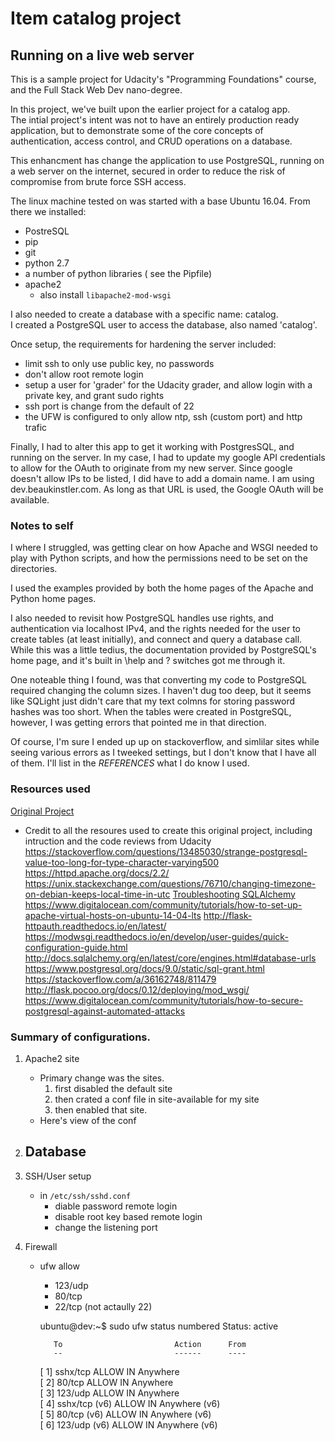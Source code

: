 # Item catalog project


## Running on a live web server


This is a sample project for Udacity's "Programming Foundations" course, and the Full Stack Web Dev nano-degree.

In this project, we've built upon the earlier project for a catalog app.  
The intial project's intent was not to have an entirely production ready application, but to demonstrate some of the core concepts 
of authentication, access control, and CRUD operations on a database.

This enhancment has change the application to use PostgreSQL, running on a web server on the internet, secured in order
to reduce the risk of compromise from brute force SSH access. 

The linux machine tested on was started with a base Ubuntu 16.04.  From there we installed:
- PostreSQL
- pip
- git
- python 2.7
- a number of python libraries ( see the Pipfile)
- apache2
	- also install `libapache2-mod-wsgi`

I also needed to create a database with a specific name: catalog.  
I created a PostgreSQL user to access the database, also named 'catalog'.

Once setup, the requirements for hardening the server included:
- limit ssh to only use public key, no passwords
- don't allow root remote login
- setup a user for 'grader' for the Udacity grader, and allow login with a private key, and grant sudo rights
- ssh port is change from the default of 22
- the UFW is configured to only allow ntp, ssh (custom port) and http trafic

Finally, I had to alter this app to get it working with PostgresSQL, and running on the server.
In my case, I had to update my google API credentials to allow for the OAuth to originate from my new server.
Since google doesn't allow IPs to be listed, I did have to add a domain name.  I am using dev.beaukinstler.com. 
As long as that URL is used, the Google OAuth will be available.  

### Notes to self
I where I struggled, was getting clear on how Apache and WSGI needed to play with Python scripts, and how the 
permissions need to be set on the directories.  

I used the examples provided by both the home pages of the Apache and Python home pages.

I also needed to revisit how PostgreSQL handles use rights, and authentication via localhost IPv4, and the 
rights needed for the user to create tables (at least initially), and connect and query a database call.
While this was a little tedius, the documentation provided by PostgreSQL's home page, and it's built in 
\help and \? switches got me through it.

One noteable thing I found, was that converting my code to PostgreSQL required changing the column sizes.  I haven't dug too
deep, but it seems like SQLight just didn't care that my text colmns for storing password hashes was too short.
When the tables were created in PostgreSQL, however, I was getting errors that pointed me in that direction.

Of course, I'm sure I ended up up on stackoverflow, and simlilar sites while seeing various errors as I tweeked settings,
but I don't know that I have all of them. I'll list in the _REFERENCES_ what I do know I used.

### Resources used
[Original Project](https://github.com/beaukinstler/fswd-item-catalog)
- Credit to all the resoures used to create this original project, including intruction and the code reviews from Udacity
https://stackoverflow.com/questions/13485030/strange-postgresql-value-too-long-for-type-character-varying500
https://httpd.apache.org/docs/2.2/
https://unix.stackexchange.com/questions/76710/changing-timezone-on-debian-keeps-local-time-in-utc
[Troubleshooting SQLAlchemy](http://docs.sqlalchemy.org/en/latest/faq/sessions.html#this-session-s-transaction-has-been-rolled-back-due-to-a-previous-exception-during-flush-or-similar)
https://www.digitalocean.com/community/tutorials/how-to-set-up-apache-virtual-hosts-on-ubuntu-14-04-lts
http://flask-httpauth.readthedocs.io/en/latest/
https://modwsgi.readthedocs.io/en/develop/user-guides/quick-configuration-guide.html
http://docs.sqlalchemy.org/en/latest/core/engines.html#database-urls
https://www.postgresql.org/docs/9.0/static/sql-grant.html
https://stackoverflow.com/a/36162748/811479
http://flask.pocoo.org/docs/0.12/deploying/mod_wsgi/
https://www.digitalocean.com/community/tutorials/how-to-secure-postgresql-against-automated-attacks






### Summary of configurations.

1. Apache2 site
	- Primary change was the sites.
		1. first disabled the default site
		2. then crated a conf file in site-available for my site
		3. then enabled that site.
	- Here's view of the conf  

2. Database 
	- 

3. SSH/User setup
	- in `/etc/ssh/sshd.conf`
		- diable password remote login
		- disable root key based remote login
		- change the listening port

4. Firewall
	- ufw allow
		- 123/udp
		- 80/tcp
		- 22/tcp (not actaully 22)

		ubuntu@dev:~$ sudo ufw status numbered
		Status: active

		     To                         Action      From
		     --                         ------      ----
		[ 1] sshx/tcp                   ALLOW IN    Anywhere                  
		[ 2] 80/tcp                     ALLOW IN    Anywhere                  
		[ 3] 123/udp                    ALLOW IN    Anywhere                  
		[ 4] sshx/tcp (v6)              ALLOW IN    Anywhere (v6)             
		[ 5] 80/tcp (v6)                ALLOW IN    Anywhere (v6)             
		[ 6] 123/udp (v6)               ALLOW IN    Anywhere (v6)


